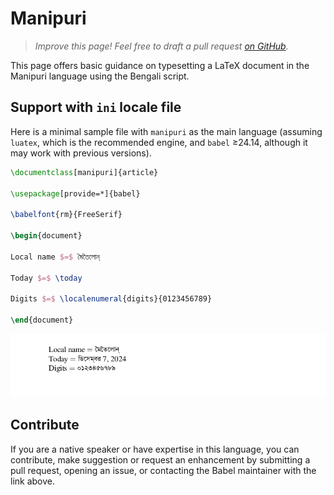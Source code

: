 # Manipuri

<blockquote>
  <p><em>Improve this page! Feel free to draft a pull request <a href="https://github.com/latex3/babel/tree/docs/docs">on GitHub</a>.</em></p>
</blockquote>

This page offers basic guidance on typesetting a LaTeX document in the
Manipuri language using the Bengali script.

## Support with `ini` locale file

Here is a minimal sample file with `manipuri` as the main language
(assuming `luatex`, which is the recommended engine, and `babel` ≥24.14,
although it may work with previous versions).

```tex
\documentclass[manipuri]{article}

\usepackage[provide=*]{babel}

\babelfont{rm}{FreeSerif}

\begin{document}

Local name $=$ মৈতৈলোন্

Today $=$ \today

Digits $=$ \localenumeral{digits}{0123456789}

\end{document}
```

![](../media/locale-manipuri.png)

## Contribute

If you are a native speaker or have expertise in this language, you can
contribute, make suggestion or request an enhancement by submitting a
pull request, opening an issue, or contacting the Babel maintainer with
the link above.